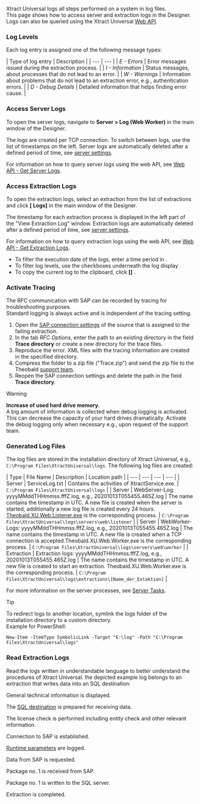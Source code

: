 Xtract Universal logs all steps performed on a system in log files.\
This page shows how to access server and extraction logs in the Designer. Logs can also be queried using the Xtract Universal [Web API](../../web-api/).

### Log Levels

Each log entry is assigned one of the following message types:

| Type of log entry | Description | | --- | --- | | *E - Errors* | Error messages issued during the extraction process. | | *I - Information* | Status messages, about processes that do not lead to an error. | | *W - Warnings* | Information about problems that do not lead to an extraction error, e.g., authentication errors. | | *D - Debug Details* | Detailed information that helps finding error cause. |

### Access Server Logs

To open the server logs, navigate to **Server > Log (Web Worker)** in the main window of the Designer.

The logs are created per TCP connection. To switch between logs, use the list of timestamps on the left. Server logs are automatically deleted after a defined period of time, see [server settings](../server/server-settings/).

For information on how to query server logs using the web API, see [Web API - Get Server Logs](../../web-api/#get-server-logs).

### Access Extraction Logs

To open the extraction logs, select an extraction from the list of extractions and click **[ Logs]** in the main window of the Designer.

The timestamp for each extraction process is displayed in the left part of the "View Extraction Log" window. Extraction logs are automatically deleted after a defined period of time, see [server settings](../server/server-settings/).

For information on how to query extraction logs using the web API, see [Web API - Get Extraction Logs](../../web-api/#get-extraction-logs).

- To filter the execution date of the logs, enter a time period in .
- To filter log levels, use the checkboxes underneath the log display .
- To copy the current log to the clipboard, click **[]** .

### Activate Tracing

The RFC communication with SAP can be recorded by tracing for troubleshooting purposes.\
Standard logging is always active and is independent of the tracing setting.

1. Open the [SAP connection settings](../sap-connection/settings/) of the source that is assigned to the failing extraction.
1. In the tab *RFC Options*, enter the path to an existing directory in the field **Trace directory** or create a new directory for the trace files.
1. Reproduce the error. XML files with the tracing information are created in the specified directory.
1. Compress the folder to a zip file ("Trace.zip") and send the zip file to the Theobald [support team](https://support.theobald-software.com/helpdesk/).
1. Reopen the SAP connection settings and delete the path in the field **Trace directory**.

Warning

**Increase of used hard drive memory.**\
A big amount of information is collected when debug logging is activated. This can decrease the capacity of your hard drives dramatically. Activate the debug logging only when necessary e.g., upon request of the support team.

### Generated Log Files

The log files are stored in the installation directory of Xtract Universal, e.g., `C:\Program Files\XtractUniversal\logs`. The following log files are created:

| Type | File Name | Description | Location path | | --- | --- | --- | --- | | Server | ServiceLog.txt | Contains the activities of XtractService.exe. | `C:\Program Files\XtractUniversal\logs` | | Server | WebServer-Log: yyyyMMddTHHmmss.fffZ.log, e.g., 20201013T055455.465Z.log | The name contains the timestamp in UTC. A new file is created when the server is started, additionally a new log file is created every 24 hours. [Theobald.XU.Web.Listener.exe](../server/server-tasks/#theobaldxuweblistenerexe) is the corresponding process. | `C:\Program Files\XtractUniversal\logs\servers\web\listener` | | Server | WebWorker-Logs: yyyyMMddTHHmmss.fffZ.log, e.g., 20201013T055455.465Z.log | The name contains the timestamp in UTC. A new file is created when a TCP connection is accepted.Theobald.XU.Web.Worker.exe is the corresponding process. | `C:\Program Files\XtractUniversal\logs\servers\web\worker` | | Extraction | Extraction logs: yyyyMMddTHHmmss.fffZ.log, e.g., 20201013T055455.465Z.log | The name contains the timestamp in UTC. A new file is created to start an extraction. Theobald.XU.Web.Worker.exe is the corresponding process. | `C:\Program Files\XtractUniversal\logs\extractions\[Name_der_Extaktion]` |

For more information on the server processes, see [Server Tasks](../server/server-tasks/).

Tip

To redirect logs to another location, symlink the logs folder of the installation directory to a custom directory.\
Example for PowerShell:

```shell
New-Item -ItemType SymbolicLink -Target "E:\log" -Path "C:\Program Files\XtractUniversal\logs"

```

### Read Extraction Logs

Read the logs written in understandable language to better understand the procedures of Xtract Universal. Ihe depicted example log belongs to an extraction that writes data into an SQL destination:

General technical information is displayed.

The [SQL destination](../destinations/microsoft-sql-server/) is prepared for receiving data.

The license check is performed including entity check and other relevant information.

Connection to SAP is established.

[Runtime parameters](../parameters/) are logged.

Data from SAP is requested.

Package no. 1 is received from SAP.

Package no. 1 is written to the SQL server.

Extraction is completed.
